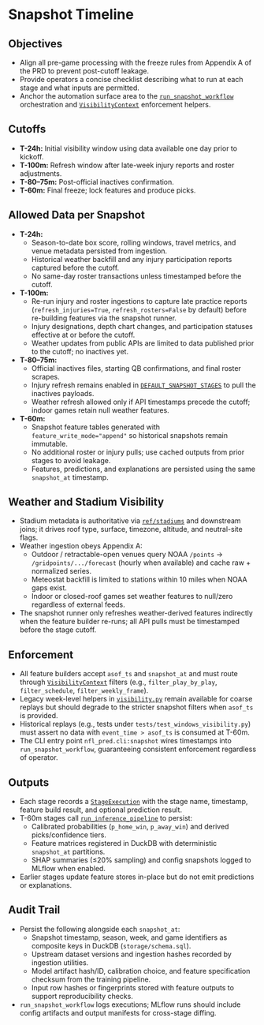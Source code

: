 # Snapshot Timeline

## Objectives
- Align all pre-game processing with the freeze rules from Appendix A of the PRD to prevent post-cutoff leakage.
- Provide operators a concise checklist describing what to run at each stage and what inputs are permitted.
- Anchor the automation surface area to the [`run_snapshot_workflow`](../src/nfl_pred/snapshot/runner.py) orchestration and [`VisibilityContext`](../src/nfl_pred/snapshot/visibility.py) enforcement helpers.

## Cutoffs
- **T-24h:** Initial visibility window using data available one day prior to kickoff.
- **T-100m:** Refresh window after late-week injury reports and roster adjustments.
- **T-80–75m:** Post-official inactives confirmation.
- **T-60m:** Final freeze; lock features and produce picks.

## Allowed Data per Snapshot
- **T-24h:**
  - Season-to-date box score, rolling windows, travel metrics, and venue metadata persisted from ingestion.
  - Historical weather backfill and any injury participation reports captured before the cutoff.
  - No same-day roster transactions unless timestamped before the cutoff.
- **T-100m:**
  - Re-run injury and roster ingestions to capture late practice reports (`refresh_injuries=True`, `refresh_rosters=False` by default) before re-building features via the snapshot runner.
  - Injury designations, depth chart changes, and participation statuses effective at or before the cutoff.
  - Weather updates from public APIs are limited to data published prior to the cutoff; no inactives yet.
- **T-80–75m:**
  - Official inactives files, starting QB confirmations, and final roster scrapes.
  - Injury refresh remains enabled in [`DEFAULT_SNAPSHOT_STAGES`](../src/nfl_pred/snapshot/runner.py) to pull the inactives payloads.
  - Weather refresh allowed only if API timestamps precede the cutoff; indoor games retain null weather features.
- **T-60m:**
  - Snapshot feature tables generated with `feature_write_mode="append"` so historical snapshots remain immutable.
  - No additional roster or injury pulls; use cached outputs from prior stages to avoid leakage.
  - Features, predictions, and explanations are persisted using the same `snapshot_at` timestamp.

## Weather and Stadium Visibility
- Stadium metadata is authoritative via [`ref/stadiums`](../src/nfl_pred/ref/stadiums.py) and downstream joins; it drives roof type, surface, timezone, altitude, and neutral-site flags.
- Weather ingestion obeys Appendix A:
  - Outdoor / retractable-open venues query NOAA `/points` → `/gridpoints/.../forecast` (hourly when available) and cache raw + normalized series.
  - Meteostat backfill is limited to stations within 10 miles when NOAA gaps exist.
  - Indoor or closed-roof games set weather features to null/zero regardless of external feeds.
- The snapshot runner only refreshes weather-derived features indirectly when the feature builder re-runs; all API pulls must be timestamped before the stage cutoff.

## Enforcement
- All feature builders accept `asof_ts` and `snapshot_at` and must route through [`VisibilityContext`](../src/nfl_pred/snapshot/visibility.py) filters (e.g., `filter_play_by_play`, `filter_schedule`, `filter_weekly_frame`).
- Legacy week-level helpers in [`visibility.py`](../src/nfl_pred/visibility.py) remain available for coarse replays but should degrade to the stricter snapshot filters when `asof_ts` is provided.
- Historical replays (e.g., tests under `tests/test_windows_visibility.py`) must assert no data with `event_time > asof_ts` is consumed at T-60m.
- The CLI entry point `nfl_pred.cli:snapshot` wires timestamps into `run_snapshot_workflow`, guaranteeing consistent enforcement regardless of operator.

## Outputs
- Each stage records a [`StageExecution`](../src/nfl_pred/snapshot/runner.py) with the stage name, timestamp, feature build result, and optional prediction result.
- T-60m stages call [`run_inference_pipeline`](../src/nfl_pred/pipeline/predict.py) to persist:
  - Calibrated probabilities (`p_home_win`, `p_away_win`) and derived picks/confidence tiers.
  - Feature matrices registered in DuckDB with deterministic `snapshot_at` partitions.
  - SHAP summaries (≤20% sampling) and config snapshots logged to MLflow when enabled.
- Earlier stages update feature stores in-place but do not emit predictions or explanations.

## Audit Trail
- Persist the following alongside each `snapshot_at`:
  - Snapshot timestamp, season, week, and game identifiers as composite keys in DuckDB (`storage/schema.sql`).
  - Upstream dataset versions and ingestion hashes recorded by ingestion utilities.
  - Model artifact hash/ID, calibration choice, and feature specification checksum from the training pipeline.
  - Input row hashes or fingerprints stored with feature outputs to support reproducibility checks.
- `run_snapshot_workflow` logs executions; MLflow runs should include config artifacts and output manifests for cross-stage diffing.
